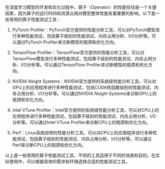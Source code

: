 
在深度学习模型的开发和优化过程中，算子（Operator）的性能往往是一个关键因素，因为算子的运行时间和资源占用对模型整体性能有着重要的影响。以下是一些常用的算子性能测试工具：

1. PyTorch Profiler：PyTorch官方提供的性能分析工具，可以对PyTorch模型进行多种性能测试，包括算子级别的性能测试、内存占用分析、I/O分析等。可以通过PyTorch Profiler来诊断模型的瓶颈和优化方向。

2. TensorFlow Profiler：TensorFlow官方提供的性能分析工具，可以对TensorFlow模型进行多种性能测试，包括算子级别的性能测试、内存占用分析、I/O分析等。可以通过TensorFlow Profiler来诊断模型的瓶颈和优化方向。

3. NVIDIA Nsight Systems：NVIDIA官方提供的系统级性能分析工具，可以对GPU上的应用程序进行多种性能测试，包括CUDA核函数级别的性能测试、内存占用分析、I/O分析等。可以通过NVIDIA Nsight Systems来诊断GPU上的瓶颈和优化方向。

4. Intel VTune Profiler：Intel官方提供的系统级性能分析工具，可以对CPU上的应用程序进行多种性能测试，包括算子级别的性能测试、内存占用分析、I/O分析等。可以通过Intel VTune Profiler来诊断CPU上的瓶颈和优化方向。

5. Perf：Linux系统自带的性能分析工具，可以对CPU上的应用程序进行多种性能测试，包括算子级别的性能测试、内存占用分析、I/O分析等。可以通过Perf来诊断CPU上的瓶颈和优化方向。

以上是一些常用的算子性能测试工具，不同的工具适用于不同的场景和目的。在实际使用中，可以根据具体的需求和环境选择合适的性能测试工具。